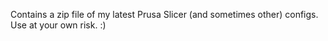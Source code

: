 Contains a zip file of my latest Prusa Slicer (and sometimes other) configs. Use at your own risk. :)

